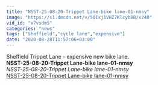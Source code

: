 ```yaml
---
title: "NSST-25-08-20-Trippet Lane-bike lane-01-nmsy"
image: "https://s1.dmcdn.net/v/SQIxj1VHZ7Klcyb8B/x240"
vid_id: "x7vsdm5"
categories: "news"
tags: ["Sheffield","cycle lane","expensive"]
date: "2020-08-28T11:57:06+03:00"
---
```

Sheffield Trippet Lane - expensive new bike lane.<br><b>NSST-25-08-20-Trippet Lane-bike lane-01-nmsy</b><br> <i>NSST-25-08-20-Trippet Lane-bike lane-01-nmsy</i><br> <u>NSST-25-08-20-Trippet Lane-bike lane-01-nmsy</u>
